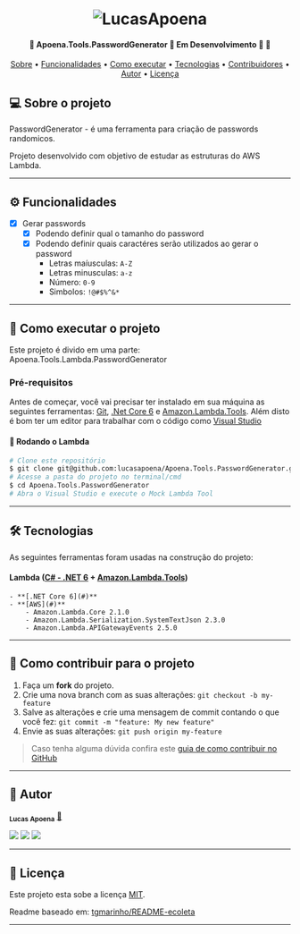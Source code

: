 <h1 align="center">
    <img alt="LucasApoena" title="#LucasApoena" src="https://www.lucasapoena.eti.br/wp-content/uploads/2020/05/cropped-logo_lucasapoena.png" />
</h1>

<h4 align="center"> 
	🚧  Apoena.Tools.PasswordGenerator 🖖 Em Desenvolvimento 🚀 🚧
</h4>

<p align="center">
 <a href="#-sobre-o-projeto">Sobre</a> •
 <a href="#-funcionalidades">Funcionalidades</a> • 
 <a href="#-como-executar-o-projeto">Como executar</a> • 
 <a href="#-tecnologias">Tecnologias</a> • 
 <a href="#-contribuidores">Contribuidores</a> • 
 <a href="#-autor">Autor</a> • 
 <a href="#user-content--licença">Licença</a>
</p>


## 💻 Sobre o projeto

 PasswordGenerator - é uma ferramenta para criação de passwords randomicos.


Projeto desenvolvido com objetivo de estudar as estruturas do AWS Lambda.

---

## ⚙️ Funcionalidades

- [x] Gerar passwords
  - [x] Podendo definir qual o tamanho do password
  - [x] Podendo definir quais caractéres serão utilizados ao gerar o password
    - Letras maíusculas: ``A-Z``
    - Letras minusculas: ``a-z``
    - Número: ``0-9``
    - Simbolos: ``!@#$%^&*``
  

---

## 🚀 Como executar o projeto

Este projeto é divido em uma parte:
Apoena.Tools.Lambda.PasswordGenerator 

### Pré-requisitos

Antes de começar, você vai precisar ter instalado em sua máquina as seguintes ferramentas:
[Git](https://git-scm.com), [.Net Core 6](https://dotnet.microsoft.com/en-us/download/dotnet/6.0) e [Amazon.Lambda.Tools](https://github.com/aws/aws-extensions-for-dotnet-cli#aws-lambda-amazonlambdatools). 
Além disto é bom ter um editor para trabalhar com o código como [Visual Studio](https://visualstudio.microsoft.com/pt-br/downloads/)

#### 🎲 Rodando o Lambda

```bash
# Clone este repositório
$ git clone git@github.com:lucasapoena/Apoena.Tools.PasswordGenerator.git
# Acesse a pasta do projeto no terminal/cmd
$ cd Apoena.Tools.PasswordGenerator
# Abra o Visual Studio e execute o Mock Lambda Tool
```

---

## 🛠 Tecnologias

As seguintes ferramentas foram usadas na construção do projeto:

#### **Lambda**  ([C# - .NET 6](#)  +  [Amazon.Lambda.Tools](#))

    - **[.NET Core 6](#)**
    - **[AWS](#)**
        - Amazon.Lambda.Core 2.1.0
        - Amazon.Lambda.Serialization.SystemTextJson 2.3.0
        - Amazon.Lambda.APIGatewayEvents 2.5.0
---


## 💪 Como contribuir para o projeto

1. Faça um **fork** do projeto.
2. Crie uma nova branch com as suas alterações: `git checkout -b my-feature`
3. Salve as alterações e crie uma mensagem de commit contando o que você fez: `git commit -m "feature: My new feature"`
4. Envie as suas alterações: `git push origin my-feature`
> Caso tenha alguma dúvida confira este [guia de como contribuir no GitHub](./CONTRIBUTING.md)
---

## 🦸 Autor

<sub><b>Lucas Apoena</b></sub></a> <a href="https://www.lucasapoena.eti.br/" title="Smile">🙂</a>
<br />

<p align="left">
    <a href="https://www.linkedin.com/in/lucasapoena/"><img src="https://img.shields.io/badge/-lucasapoena-0077B5?style=flat&logo=Linkedin&logoColor=white"/></a>
    <a href="https://medium.com/@lucasapoena"><img src="https://img.shields.io/badge/-@lucasapoena-%2312100E?style=flat&logo=medium&logoColor=white"/></a>
    <a href="mailto:contato@lucasapoena.eti.br"><img src="https://img.shields.io/badge/-contato@lucasapoena.eti.br-D14836?style=flat&logo=Gmail&logoColor=white"/></a>
</p>

---

## 📝 Licença

Este projeto esta sobe a licença [MIT](./LICENSE).

Readme baseado em: [tgmarinho/README-ecoleta](https://github.com/tgmarinho/README-ecoleta)

---

